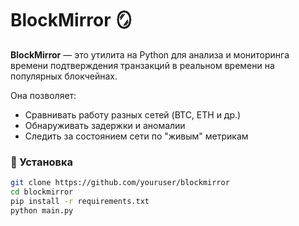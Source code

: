 # BlockMirror 🪞

**BlockMirror** — это утилита на Python для анализа и мониторинга времени подтверждения транзакций в реальном времени на популярных блокчейнах.

Она позволяет:
- Сравнивать работу разных сетей (BTC, ETH и др.)
- Обнаруживать задержки и аномалии
- Следить за состоянием сети по "живым" метрикам

### 🚀 Установка

```bash
git clone https://github.com/youruser/blockmirror
cd blockmirror
pip install -r requirements.txt
python main.py
